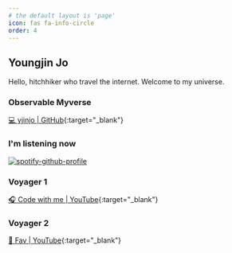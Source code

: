 ```yaml
---
# the default layout is 'page'
icon: fas fa-info-circle
order: 4
---
```


[//]: # (> Add Markdown syntax content to file `_tabs/about.md`{: .filepath } and it will show up on this page.)
[//]: # ({: .prompt-tip })

## Youngjin Jo
Hello, hitchhiker who travel the internet. Welcome to my universe.

### Observable Myverse
[💻 yjinjo | GitHub](https://github.com/yjinjo){:target="_blank"}

### I'm listening now
[![spotify-github-profile](https://spotify-github-profile.vercel.app/api/view?uid=31cgvdeinh2binzwsu6rm5t2zx2q&cover_image=true&theme=default&show_offline=false&background_color=121212)](https://spotify-github-profile.vercel.app/api/view?uid=31cgvdeinh2binzwsu6rm5t2zx2q&redirect=true)

### Voyager 1
[🎧 Code with me | YouTube](https://www.youtube.com/playlist?list=PLXOsrNl3w2Q7QcXxDHfsDW0Pidql3Yhvp){:target="_blank"}

### Voyager 2
[🎼 Fav | YouTube](https://www.youtube.com/playlist?list=PLXOsrNl3w2Q4ibjB5oC7eIBSPMGyxmwo5){:target="_blank"}
